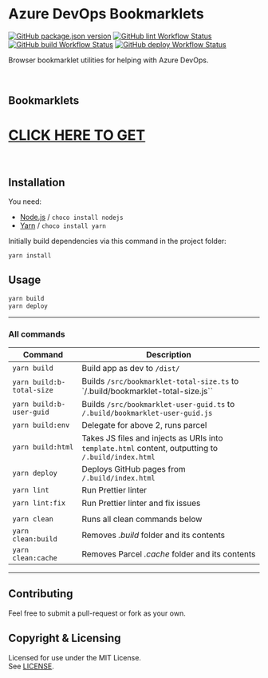 # Azure DevOps Bookmarklets

[![GitHub package.json version](https://img.shields.io/github/package-json/v/jamiegluk/azure-devops-bookmarklets?color=blue)](https://github.com/jamiegluk/azure-devops-bookmarklets/releases)
[![GitHub lint Workflow Status](https://img.shields.io/github/actions/workflow/status/jamiegluk/azure-devops-bookmarklets/lint.yml?label=lint)](https://github.com/jamiegluk/azure-devops-bookmarklets/actions/workflows/lint.yml)
[![GitHub build Workflow Status](https://img.shields.io/github/actions/workflow/status/jamiegluk/azure-devops-bookmarklets/build.yml?label=build)](https://github.com/jamiegluk/azure-devops-bookmarklets/actions/workflows/build.yml)
[![GitHub deploy Workflow Status](https://img.shields.io/github/actions/workflow/status/jamiegluk/azure-devops-bookmarklets/deploy.yml?label=deploy)](https://github.com/jamiegluk/azure-devops-bookmarklets/actions/workflows/deploy.yml)

Browser bookmarklet utilities for helping with Azure DevOps.

<br/>

## Bookmarklets

# [CLICK HERE TO GET](https://jamiegluk.github.io/azure-devops-bookmarklets)

<br/>

## Installation

You need:

- [Node.js](https://nodejs.org) / `choco install nodejs`
- [Yarn](https://yarnpkg.com/) / `choco install yarn`

Initially build dependencies via this command in the project folder:

```
yarn install
```

## Usage

```bash
yarn build
yarn deploy
```

---

### All commands

| Command                   | Description                                                                                         |
| ------------------------- | --------------------------------------------------------------------------------------------------- |
| `yarn build`              | Build app as dev to `/dist/`                                                                        |
| `yarn build:b-total-size` | Builds `/src/bookmarklet-total-size.ts` to `/.build/bookmarklet-total-size.js``                     |
| `yarn build:b-user-guid`  | Builds `/src/bookmarklet-user-guid.ts` to `/.build/bookmarklet-user-guid.js`                        |
| `yarn build:env`          | Delegate for above 2, runs parcel                                                                   |
| `yarn build:html`         | Takes JS files and injects as URIs into `template.html` content, outputting to `/.build/index.html` |
| `yarn deploy`             | Deploys GitHub pages from `/.build/index.html`                                                      |
| `yarn lint`               | Run Prettier linter                                                                                 |
| `yarn lint:fix`           | Run Prettier linter and fix issues                                                                  |
|                           |
| `yarn clean`              | Runs all clean commands below                                                                       |
| `yarn clean:build`        | Removes _.build_ folder and its contents                                                            |
| `yarn clean:cache`        | Removes Parcel _.cache_ folder and its contents                                                     |

---

## Contributing

Feel free to submit a pull-request or fork as your own.

## Copyright & Licensing

Licensed for use under the MIT License.  
See [LICENSE](LICENSE).
